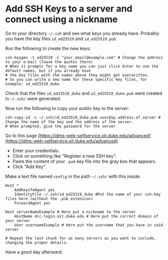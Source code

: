 # Add SSH Keys to a server and connect using a nickname

Go to your directory `~/.ssh` and see what keys you already have. Probably you have the key files `id_ed25519` and `id_ed25519.pub`.

Run the following to create the new keys: 
~~~
ssh-keygen -t ed25519 -C "your_email@example.com" # Change the address to your e-mail (leave the quotes there)
# When it prompts for a key name you can just click Enter to use the default names, but if you already have
# the key files with the names above they might get overwritten.
# So you can write a new name for these specific key files, for example: id_ed25519_duke
~~~
Check that the files `id_ed25519_duke` and `id_ed25519_duke.pub` were created in `~/.ssh/` were generated.  

Now run the following to copy your public key to the server:
~~~
ssh-copy-id -i ~/.ssh/id_ed25519_duke.pub user@ip.address.of.server # Change the name of the key and the address of the server.
# When prompted, give the password for the server
~~~

Go to this page [https://idms-web-selfservice.oit.duke.edu/advanced](https://idms-web-selfservice.oit.duke.edu/advanced) 
- Enter your credentials.  
- Click on something like "Register a new SSH key".  
- Paste the content of your `.pub` key file into the gray box that appears.  
- Click "Add Key".  

Make a text file named `config` in the path `~/.ssh/` with this inside:
~~~
Host *
    AddKeysToAgent yes
    IdentityFile ~/.ssh/id_ed25519_duke #Put the name of your ssh-key files here (without the .pub extension)
    ForwardAgent yes

Host serverNameExample # Here put a nickname to the server
    HostName dcc-login.oit.duke.edu # Here put the correct domain of your server
    User usernameExample # Here put the username that you have in said server

# Repeat the last chunk for as many servers as you want to include, changing the proper details.
~~~

Have a good day afterward.
